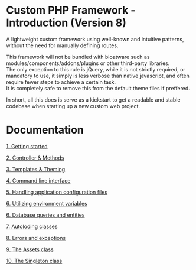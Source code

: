 # Custom PHP Framework - Introduction (Version 8)
A lightweight custom framework using well-known and intuitive patterns, without the need for manually defining routes.

This framework will not be bundled with bloatware such as modules/components/addons/plugins or other third-party libraries.   
The only exception to this rule is jQuery, while it is not strictly required, or mandatory to use, it simply is less verbose than native javascript, and often require fewer steps to achieve a certain task.  
It is completely safe to remove this from the default theme files if preffered.  

In short, all this does is serve as a kickstart to get a readable and stable codebase when starting up a new custom web project.

# Documentation

[1. Getting started](docs/manual/Getting_started.md)

[2. Controller & Methods](docs/manual/Controllers_and_methods.md)

[3. Templates & Theming](docs/manual/Templates_and_theming.md)

[4. Command line interface](docs/manual/Command_line_interface.md)

[5. Handling application configuration files](docs/manual/Configuration_files.md)

[6. Utilizing environment variables](docs/manual/Environment_variables.md)

[6. Database queries and entities](docs/manual/Database_queries.md)
  
[7. Autoloding classes](docs/manual/Autoloading.md)

[8. Errors and exceptions](docs/manual/Errors_and_exceptions.md)

[9. The Assets class](docs/manual/Assets.md)

[10. The Singleton class](docs/manual/Singleton.md)
